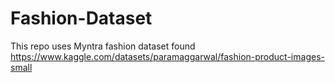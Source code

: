 # Fashion-Dataset
This repo uses Myntra fashion dataset found https://www.kaggle.com/datasets/paramaggarwal/fashion-product-images-small

